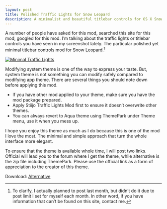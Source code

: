 ```yaml
---
layout: post
title: Polished Traffic Lights for Snow Leopard
description: A minimalist and beautiful titlebar controls for OS X Snow Leopard.
---
```

A number of people have asked for this mod, searched this site for this mod, googled for this mod. I’m talking about the traffic lights or titlebar controls you have seen in my screenshot lately. The particular polished yet minimal titlebar controls mod for Snow Leopard.[^1]

[ ![Minimal Traffic Lights][img1] ](http://images.sayzlim.net/2011/05/stiijo_preview.jpg "Minimal Traffic Lights")

[img1]: http://images.sayzlim.net/2011/05/stiijo_preview.jpg "Minimal Traffic Lights"

Modifying system theme is one of the way to express your taste. But, system theme is not something you can modify safely compared to modifying app theme. There are several things you should note down before applying this mod.

- If you have other mod applied to your theme, make sure you have the mod package prepared.
- Apply Stiijo Traffic Lights Mod first to ensure it doesn’t overwrite other themes.
- You can always revert to Aqua theme using ThemePark under Theme menu, use it when you mess up.

I hope you enjoy this theme as much as I do because this is one of the mod I love the most. The minimal and simple approach that turn the whole interface more elegant.

To ensure that the theme is available whole time, I will post two links. Official will lead you to the forum where I get the theme, while alternative is the zip file including ThemePark. Please use the official link as a form of appreciation to the creator of this theme.

Download: [Alternative](http://d.pr/nSln "Stiijo Traffic Lights")

[^1]: To clarify, I actually planned to post last month, but didn’t do it due to post limit I set for myself each month. In other word, if you have information that can’t be found on this site, contact me.